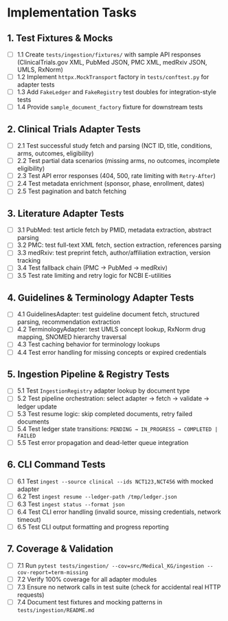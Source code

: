 # Implementation Tasks

## 1. Test Fixtures & Mocks

- [ ] 1.1 Create `tests/ingestion/fixtures/` with sample API responses (ClinicalTrials.gov XML, PubMed JSON, PMC XML, medRxiv JSON, UMLS, RxNorm)
- [ ] 1.2 Implement `httpx.MockTransport` factory in `tests/conftest.py` for adapter tests
- [ ] 1.3 Add `FakeLedger` and `FakeRegistry` test doubles for integration-style tests
- [ ] 1.4 Provide `sample_document_factory` fixture for downstream tests

## 2. Clinical Trials Adapter Tests

- [ ] 2.1 Test successful study fetch and parsing (NCT ID, title, conditions, arms, outcomes, eligibility)
- [ ] 2.2 Test partial data scenarios (missing arms, no outcomes, incomplete eligibility)
- [ ] 2.3 Test API error responses (404, 500, rate limiting with `Retry-After`)
- [ ] 2.4 Test metadata enrichment (sponsor, phase, enrollment, dates)
- [ ] 2.5 Test pagination and batch fetching

## 3. Literature Adapter Tests

- [ ] 3.1 PubMed: test article fetch by PMID, metadata extraction, abstract parsing
- [ ] 3.2 PMC: test full-text XML fetch, section extraction, references parsing
- [ ] 3.3 medRxiv: test preprint fetch, author/affiliation extraction, version tracking
- [ ] 3.4 Test fallback chain (PMC → PubMed → medRxiv)
- [ ] 3.5 Test rate limiting and retry logic for NCBI E-utilities

## 4. Guidelines & Terminology Adapter Tests

- [ ] 4.1 GuidelinesAdapter: test guideline document fetch, structured parsing, recommendation extraction
- [ ] 4.2 TerminologyAdapter: test UMLS concept lookup, RxNorm drug mapping, SNOMED hierarchy traversal
- [ ] 4.3 Test caching behavior for terminology lookups
- [ ] 4.4 Test error handling for missing concepts or expired credentials

## 5. Ingestion Pipeline & Registry Tests

- [ ] 5.1 Test `IngestionRegistry` adapter lookup by document type
- [ ] 5.2 Test pipeline orchestration: select adapter → fetch → validate → ledger update
- [ ] 5.3 Test resume logic: skip completed documents, retry failed documents
- [ ] 5.4 Test ledger state transitions: `PENDING → IN_PROGRESS → COMPLETED | FAILED`
- [ ] 5.5 Test error propagation and dead-letter queue integration

## 6. CLI Command Tests

- [ ] 6.1 Test `ingest --source clinical --ids NCT123,NCT456` with mocked adapter
- [ ] 6.2 Test `ingest resume --ledger-path /tmp/ledger.json`
- [ ] 6.3 Test `ingest status --format json`
- [ ] 6.4 Test CLI error handling (invalid source, missing credentials, network timeout)
- [ ] 6.5 Test CLI output formatting and progress reporting

## 7. Coverage & Validation

- [ ] 7.1 Run `pytest tests/ingestion/ --cov=src/Medical_KG/ingestion --cov-report=term-missing`
- [ ] 7.2 Verify 100% coverage for all adapter modules
- [ ] 7.3 Ensure no network calls in test suite (check for accidental real HTTP requests)
- [ ] 7.4 Document test fixtures and mocking patterns in `tests/ingestion/README.md`
